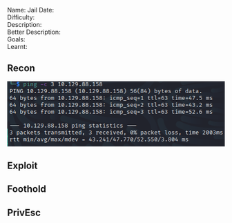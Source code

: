 
Name: Jail
Date:  
Difficulty:  
Description:  
Better Description:  
Goals:  
Learnt:

## Recon

![ping](HackTheBox/Retired-Machines/Jail/Screenshots/ping.png)
	
## Exploit

## Foothold

## PrivEsc

      
